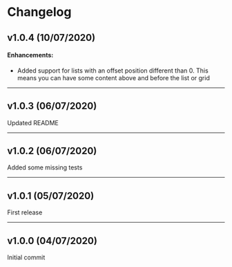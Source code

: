 # Changelog

## v1.0.4 (10/07/2020)

#### Enhancements:

- Added support for lists with an offset position different than 0. This means you can have some content above and before the list or grid

---

## v1.0.3 (06/07/2020)

Updated README

---

## v1.0.2 (06/07/2020)

Added some missing tests

---

## v1.0.1 (05/07/2020)

First release

---

## v1.0.0 (04/07/2020)

Initial commit
